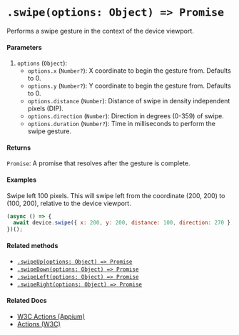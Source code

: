 # `.swipe(options: Object) => Promise`

Performs a swipe gesture in the context of the device viewport.

#### Parameters

1. `options` (`Object`):
    - `options.x` (`Number?`): X coordinate to begin the gesture from. Defaults to 0.
    - `options.y` (`Number?`): Y coordinate to begin the gesture from. Defaults to 0.
    - `options.distance` (`Number`): Distance of swipe in density independent pixels (DIP).
    - `options.direction` (`Number`): Direction in degrees (0-359) of swipe.
    - `options.duration` (`Number?`): Time in milliseconds to perform the swipe gesture.

#### Returns

`Promise`: A promise that resolves after the gesture is complete.

#### Examples

Swipe left 100 pixels. This will swipe left from the coordinate (200, 200) to (100, 200), relative to the device viewport.

```javascript
(async () => {
  await device.swipe({ x: 200, y: 200, distance: 100, direction: 270 });
})();
```

#### Related methods

- [`.swipeUp(options: Object) => Promise`](./swipeUp.md)
- [`.swipeDown(options: Object) => Promise`](./swipeDown.md)
- [`.swipeLeft(options: Object) => Promise`](./swipeLeft.md)
- [`.swipeRight(options: Object) => Promise`](./swipeRight.md)

#### Related Docs

- [W3C Actions (Appium)](http://appium.io/docs/en/commands/interactions/actions/)
- [Actions (W3C)](https://www.w3.org/TR/webdriver/#actions)